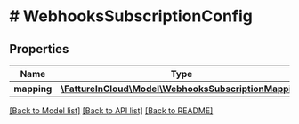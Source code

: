 # # WebhooksSubscriptionConfig

## Properties

Name | Type | Description | Notes
------------ | ------------- | ------------- | -------------
**mapping** | [**\FattureInCloud\Model\WebhooksSubscriptionMapping**](WebhooksSubscriptionMapping.md) |  | [optional]

[[Back to Model list]](../../README.md#models) [[Back to API list]](../../README.md#endpoints) [[Back to README]](../../README.md)
